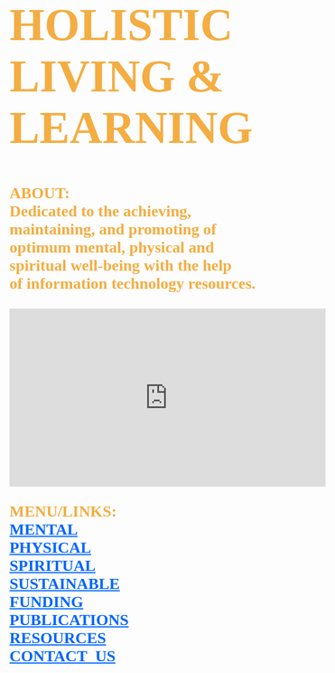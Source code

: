 <!DOCTYPE html>
<html lang="en-us">
	<body style="background-image:url(https://i.ytimg.com/vi/PYFiPerugzA/hqdefault.jpg);
		background-repeat:no-repeat;
		background-size:cover;
		background-position: center center;">
		<h1 style="font-family:serif;font-weight:bold;font-size:80px;color:#f4ad42;">
			HOLISTIC<br> 
			LIVING &<br>
			LEARNING
		</h1>
		<p style="font-family:serif;font-weight:bold;font-size:28px;color:#f4ad42;">
			ABOUT:<br>
	        	Dedicated to the achieving,<br>
			maintaining, and promoting of<br> 
		 	optimum mental, physical and<br>
			spiritual well-being with the help<br> 
			of information technology resources.
		</p>
		<iframe width="560" height="315" src="https://www.youtube.com/embed/70ulUDf8A5Q" 
			frameborder="0" allowfullscreen>
			</iframe>
		<p style="font-family:serif;color:#f4ad42;font-size:28px;font-weight:bold;">
			MENU/LINKS:<br>
			<a style="color:#0066ff;font-family:serif;font-weight:bold;" href="http://www.mooc-list.com/"       	       		 		target="_blank">MENTAL</a><br>
			<a style="color:#0066ff;font-family:serif;font-weight:bold;" href="http://www.webmd.com/" 	 	 	         		 target="_blank">PHYSICAL</a><br>
			<a style="color:#0066ff;font-family:serif;font-weight:bold;" href="http://www.plotinus.com/" 
			target="_blank">SPIRITUAL</a><br>
			<a style="color:#0066ff;font-family:serif;font-weight:bold;" href="http://self-sufficiency-guide.com/" 		 			 target="_blank">SUSTAINABLE</a><br>
			<a style="color:#0066ff;font-family:serif;font-weight:bold;" href="http://l-lists.com/en/lists/phayv1.html" 				target="_blank">FUNDING</a><br>
			<a style="color:#0066ff;font-family:serif;font-weight:bold;" href="http://onlinebooks.library.upenn.edu/" 				target="_blank">PUBLICATIONS</a><br>
			<a style="color:#0066ff;font-family:serif;font-weight:bold;" href="http://en.wikipedia.org/wiki/Main_Page" 				target="_blank">RESOURCES</a><br>
			<a style="color:#0066ff;font-family:serif;font-weight:bold;" href="mailto:fjwholistic@live.com?Subject=Hello"
			target="_top">CONTACT_US</a>
		</p>
	</body>
</html>

